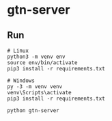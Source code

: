 # gtn-server

## Run

    # Linux
    python3 -m venv env
    source env/bin/activate
    pip3 install -r requirements.txt

    # Windows
    py -3 -m venv venv
    venv\Scripts\activate
    pip3 install -r requirements.txt

    python gtn-server
